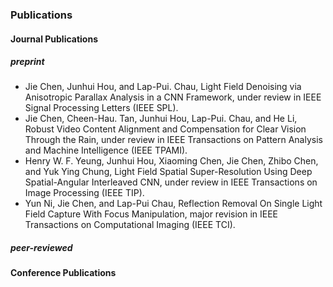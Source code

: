 ### Publications  
#### Journal Publications  
##### preprint  
* Jie Chen, Junhui Hou, and Lap-Pui. Chau, Light Field Denoising via Anisotropic Parallax Analysis in a CNN Framework, under review in IEEE Signal Processing Letters (IEEE SPL).
* Jie Chen,  Cheen-Hau. Tan, Junhui Hou, Lap-Pui. Chau, and He Li, Robust Video Content Alignment and Compensation for Clear Vision Through the Rain, under review in IEEE Transactions on Pattern Analysis and Machine Intelligence (IEEE TPAMI).
* Henry W. F. Yeung, Junhui Hou, Xiaoming Chen, Jie Chen, Zhibo Chen, and Yuk Ying Chung, Light Field Spatial Super-Resolution Using Deep Spatial-Angular Interleaved CNN, under review in IEEE Transactions on Image Processing (IEEE TIP).
* Yun Ni, Jie Chen, and Lap-Pui Chau, Reflection Removal On Single Light Field Capture With Focus Manipulation, major revision in IEEE Transactions on Computational Imaging (IEEE TCI).
##### peer-reviewed  
#### Conference Publications
